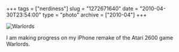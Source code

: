 +++
tags = ["nerdiness"]
slug = "1272671640"
date = "2010-04-30T23:54:00"
type = "photo"
archive = ["2010-04"]
+++

![Warlords][1]

I am making progress on my iPhone remake of the Atari 2600 game Warlords.

[1]: http://36.media.tumblr.com/tumblr_l1poy6Yab91qaxyu1o1_1280.png
